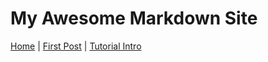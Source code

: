 # My Awesome Markdown Site
<nav>
  <a href="/">Home</a> |
  <a href="/blog/post1">First Post</a> |
  <a href="/tutorials/intro">Tutorial Intro</a>
</nav>